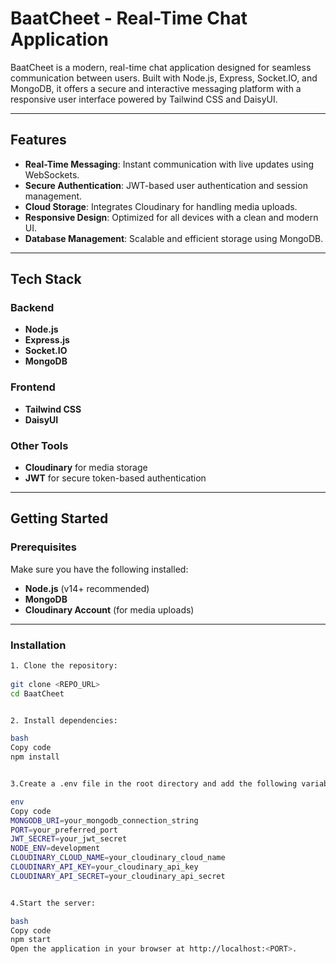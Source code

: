 # BaatCheet - Real-Time Chat Application

BaatCheet is a modern, real-time chat application designed for seamless communication between users. Built with Node.js, Express, Socket.IO, and MongoDB, it offers a secure and interactive messaging platform with a responsive user interface powered by Tailwind CSS and DaisyUI.

---

## Features
- **Real-Time Messaging**: Instant communication with live updates using WebSockets.
- **Secure Authentication**: JWT-based user authentication and session management.
- **Cloud Storage**: Integrates Cloudinary for handling media uploads.
- **Responsive Design**: Optimized for all devices with a clean and modern UI.
- **Database Management**: Scalable and efficient storage using MongoDB.

---

## Tech Stack

### Backend
- **Node.js**
- **Express.js**
- **Socket.IO**
- **MongoDB**

### Frontend
- **Tailwind CSS**
- **DaisyUI**

### Other Tools
- **Cloudinary** for media storage
- **JWT** for secure token-based authentication

---

## Getting Started

### Prerequisites
Make sure you have the following installed:
- **Node.js** (v14+ recommended)
- **MongoDB**
- **Cloudinary Account** (for media uploads)

---

### Installation
```bash
1. Clone the repository:
   
git clone <REPO_URL>
cd BaatCheet


2. Install dependencies:

bash
Copy code
npm install


3.Create a .env file in the root directory and add the following variables:

env
Copy code
MONGODB_URI=your_mongodb_connection_string
PORT=your_preferred_port
JWT_SECRET=your_jwt_secret
NODE_ENV=development
CLOUDINARY_CLOUD_NAME=your_cloudinary_cloud_name
CLOUDINARY_API_KEY=your_cloudinary_api_key
CLOUDINARY_API_SECRET=your_cloudinary_api_secret


4.Start the server:

bash
Copy code
npm start
Open the application in your browser at http://localhost:<PORT>.
